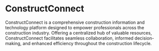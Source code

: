 # ConstructConnect
ConstructConnect is a comprehensive construction information and technology platform designed to empower professionals across the construction industry. Offering a centralized hub of valuable resources, ConstructConnect facilitates seamless collaboration, informed decision-making, and enhanced efficiency throughout the construction lifecycle.
